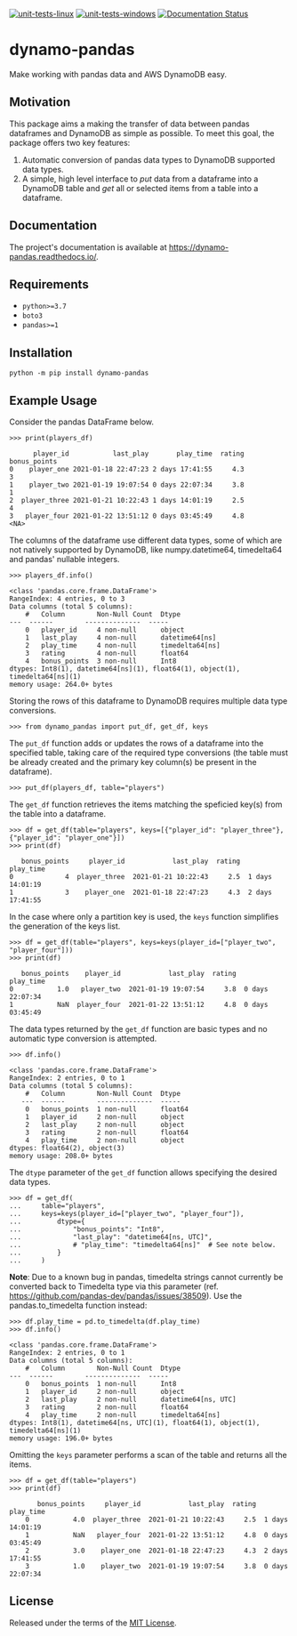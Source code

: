 [![unit-tests-linux](https://github.com/drgfreeman/dynamo-pandas/actions/workflows/linux-checks.yml/badge.svg)](https://github.com/DrGFreeman/dynamo-pandas/actions/workflows/linux-checks.yml)
[![unit-tests-windows](https://github.com/drgfreeman/dynamo-pandas/actions/workflows/windows-checks.yml/badge.svg)](https://github.com/DrGFreeman/dynamo-pandas/actions/workflows/windows-checks.yml)
[![Documentation Status](https://readthedocs.org/projects/dynamo-pandas/badge/?version=latest)](https://dynamo-pandas.readthedocs.io/en/latest/?badge=latest)

# dynamo-pandas
Make working with pandas data and AWS DynamoDB easy.

## Motivation
This package aims a making the transfer of data between pandas dataframes and DynamoDB as simple as possible. To meet this goal, the package offers two key features:
1. Automatic conversion of pandas data types to DynamoDB supported data types.
1. A simple, high level interface to *put* data from a dataframe into a DynamoDB table and *get* all or selected items from a table into a dataframe.


## Documentation

The project's documentation is available at https://dynamo-pandas.readthedocs.io/.


## Requirements
* `python>=3.7`
* `boto3`
* `pandas>=1`

## Installation

```
python -m pip install dynamo-pandas
```
## Example Usage

Consider the pandas DataFrame below.


```
>>> print(players_df)

      player_id           last_play       play_time  rating  bonus_points
0    player_one 2021-01-18 22:47:23 2 days 17:41:55     4.3             3
1    player_two 2021-01-19 19:07:54 0 days 22:07:34     3.8             1
2  player_three 2021-01-21 10:22:43 1 days 14:01:19     2.5             4
3   player_four 2021-01-22 13:51:12 0 days 03:45:49     4.8          <NA>
```

The columns of the dataframe use different data types, some of which are not natively supported by DynamoDB, like numpy.datetime64, timedelta64 and pandas' nullable integers.


```
>>> players_df.info()

<class 'pandas.core.frame.DataFrame'>
RangeIndex: 4 entries, 0 to 3
Data columns (total 5 columns):
    #   Column        Non-Null Count  Dtype          
---  ------        --------------  -----          
    0   player_id     4 non-null      object         
    1   last_play     4 non-null      datetime64[ns] 
    2   play_time     4 non-null      timedelta64[ns]
    3   rating        4 non-null      float64        
    4   bonus_points  3 non-null      Int8           
dtypes: Int8(1), datetime64[ns](1), float64(1), object(1), timedelta64[ns](1)
memory usage: 264.0+ bytes
```

Storing the rows of this dataframe to DynamoDB requires multiple data type conversions.

```
>>> from dynamo_pandas import put_df, get_df, keys
```

The `put_df` function adds or updates the rows of a dataframe into the specified table, taking care of the required type conversions (the table must be already created and the primary key column(s) be present in the dataframe).

```
>>> put_df(players_df, table="players")
```

The `get_df` function retrieves the items matching the speficied key(s) from the table into a dataframe.


```
>>> df = get_df(table="players", keys=[{"player_id": "player_three"}, {"player_id": "player_one"}])
>>> print(df)

   bonus_points     player_id            last_play  rating        play_time
0             4  player_three  2021-01-21 10:22:43     2.5  1 days 14:01:19
1             3    player_one  2021-01-18 22:47:23     4.3  2 days 17:41:55
```

In the case where only a partition key is used, the `keys` function simplifies the generation of the keys list.


```
>>> df = get_df(table="players", keys=keys(player_id=["player_two", "player_four"]))
>>> print(df)

   bonus_points    player_id            last_play  rating        play_time
0           1.0   player_two  2021-01-19 19:07:54     3.8  0 days 22:07:34
1           NaN  player_four  2021-01-22 13:51:12     4.8  0 days 03:45:49
```

The data types returned by the `get_df` function are basic types and no automatic type conversion is attempted.


```
>>> df.info()

<class 'pandas.core.frame.DataFrame'>
RangeIndex: 2 entries, 0 to 1
Data columns (total 5 columns):
    #   Column        Non-Null Count  Dtype  
   ---  ------        --------------  -----  
    0   bonus_points  1 non-null      float64
    1   player_id     2 non-null      object 
    2   last_play     2 non-null      object 
    3   rating        2 non-null      float64
    4   play_time     2 non-null      object 
dtypes: float64(2), object(3)
memory usage: 208.0+ bytes
```

The `dtype` parameter of the `get_df` function allows specifying the desired data types.

```
>>> df = get_df(
...     table="players",
...     keys=keys(player_id=["player_two", "player_four"]),
...         dtype={
...             "bonus_points": "Int8",
...             "last_play": "datetime64[ns, UTC]",
...             # "play_time": "timedelta64[ns]"  # See note below.
...         }
...     )
```

**Note**: Due to a known bug in pandas, timedelta strings cannot currently be converted back to Timedelta type via this parameter (ref. https://github.com/pandas-dev/pandas/issues/38509). Use the pandas.to_timedelta function instead:


```
>>> df.play_time = pd.to_timedelta(df.play_time)
>>> df.info()

<class 'pandas.core.frame.DataFrame'>
RangeIndex: 2 entries, 0 to 1
Data columns (total 5 columns):
    #   Column        Non-Null Count  Dtype              
---  ------        --------------  -----              
    0   bonus_points  1 non-null      Int8               
    1   player_id     2 non-null      object             
    2   last_play     2 non-null      datetime64[ns, UTC]
    3   rating        2 non-null      float64            
    4   play_time     2 non-null      timedelta64[ns]    
dtypes: Int8(1), datetime64[ns, UTC](1), float64(1), object(1), timedelta64[ns](1)
memory usage: 196.0+ bytes
```

Omitting the `keys` parameter performs a scan of the table and returns all the items.


```
>>> df = get_df(table="players")
>>> print(df)

       bonus_points     player_id            last_play  rating        play_time
    0           4.0  player_three  2021-01-21 10:22:43     2.5  1 days 14:01:19
    1           NaN   player_four  2021-01-22 13:51:12     4.8  0 days 03:45:49
    2           3.0    player_one  2021-01-18 22:47:23     4.3  2 days 17:41:55
    3           1.0    player_two  2021-01-19 19:07:54     3.8  0 days 22:07:34
```

## License

Released under the terms of the [MIT License](LICENSE).